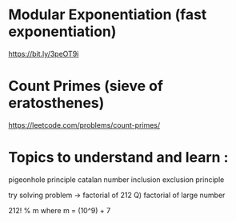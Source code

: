 # Modular Exponentiation (fast exponentiation)
https://bit.ly/3peOT9i 

# Count Primes (sieve of eratosthenes)
https://leetcode.com/problems/count-primes/

# Topics to understand and learn : 
pigeonhole principle
catalan number
inclusion exclusion principle


try solving problem -> factorial of 212
Q) factorial of large number

212! % m
where m = (10^9) + 7
